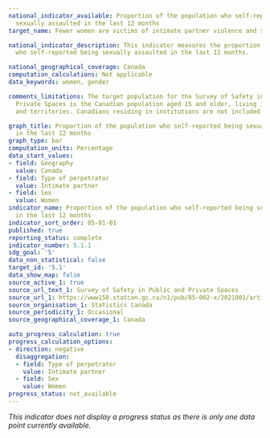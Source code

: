```yaml
---
national_indicator_available: Proportion of the population who self-reported being
  sexually assaulted in the last 12 months
target_name: Fewer women are victims of intimate partner violence and sexual assault

national_indicator_description: This indicator measures the proportion of the population
  who self-reported being sexually assaulted in the last 12 months.

national_geographical_coverage: Canada
computation_calculations: Not applicable
data_keywords: women, gender

comments_limitations: The target population for the Survey of Safety in Public and
  Private Spaces is the Canadian population aged 15 and older, living in the provinces
  and territories. Canadians residing in institutions are not included.

graph_title: Proportion of the population who self-reported being sexually assaulted
  in the last 12 months
graph_type: bar
computation_units: Percentage
data_start_values:
- field: Geography
  value: Canada
- field: Type of perpetrator
  value: Intimate partner
- field: Sex
  value: Women
indicator_name: Proportion of the population who self-reported being sexually assaulted
  in the last 12 months
indicator_sort_order: 05-01-01
published: true
reporting_status: complete
indicator_number: 5.1.1
sdg_goal: '5'
data_non_statistical: false
target_id: '5.1'
data_show_map: false
source_active_1: true
source_url_text_1: Survey of Safety in Public and Private Spaces
source_url_1: https://www150.statcan.gc.ca/n1/pub/85-002-x/2021001/article/00003-eng.htm
source_organisation_1: Statistics Canada
source_periodicity_1: Occasional
source_geographical_coverage_1: Canada

auto_progress_calculation: true
progress_calculation_options:
- direction: negative
  disaggregation:
  - field: Type of perpetrator
    value: Intimate partner
  - field: Sex
    value: Women
progress_status: not_available
---
```

<i>This indicator does not display a progress status as there is only one data point currently available.</i>